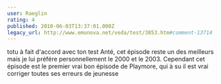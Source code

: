 ```yaml
---
user: Raeglin
rating: 4
published: 2010-06-03T13:37:01.000Z
legacy_url: http://www.emunova.net/veda/test/3853.htm#comment-13714
---
```

totu à fait d'accord avec ton test Anté, cet épisode reste un des meilleurs mais je lui préfére personnellement le 2000 et le 2003\. Cependant cet épisode est le premier vrai bon épisode de Playmore, qui à su il est vrai corriger toutes ses erreurs de jeunesse